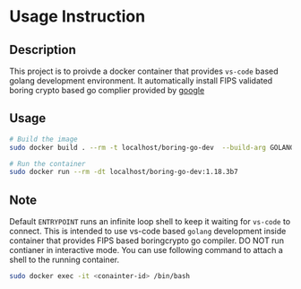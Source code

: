 # Usage Instruction

## Description

This project is to proivde a docker container that provides `vs-code` based golang development environment. It automatically install FIPS validated boring crypto based go complier provided by [google](https://go-boringcrypto.storage.googleapis.com/)

## Usage
```bash
# Build the image
sudo docker build . --rm -t localhost/boring-go-dev  --build-arg GOLANG_VERSION=1.18.3b7

# Run the container
sudo docker run --rm -dt localhost/boring-go-dev:1.18.3b7
```
## Note
Default `ENTRYPOINT` runs an infinite loop shell to keep it waiting for `vs-code` to connect. This is intended to use vs-code based `golang` development inside container that provides FIPS based boringcrypto go compiler. DO NOT run contianer in interactive mode. You can use following command to attach a shell to the running container.

```bash
sudo docker exec -it <conainter-id> /bin/bash
```
